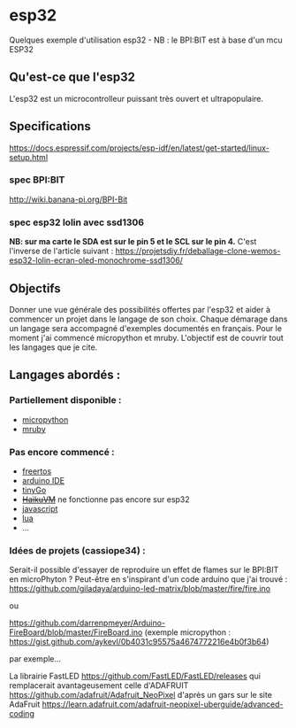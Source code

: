 # esp32
Quelques exemple d'utilisation esp32 - NB : le BPI:BIT est à base d'un mcu ESP32

## Qu'est-ce que l'esp32

L'esp32 est un microcontrolleur puissant très ouvert et ultrapopulaire.

## Specifications

https://docs.espressif.com/projects/esp-idf/en/latest/get-started/linux-setup.html

### spec BPI:BIT
http://wiki.banana-pi.org/BPI-Bit

### spec esp32 lolin avec ssd1306
**NB: sur ma carte le SDA est sur le pin 5 et le SCL sur le pin 4.**
C'est l'inverse de l'article suivant : https://projetsdiy.fr/deballage-clone-wemos-esp32-lolin-ecran-oled-monochrome-ssd1306/


## Objectifs

Donner une vue générale des possibilités offertes par l'esp32 et aider à commencer un projet dans le langage de son choix.
Chaque démarage dans un langage sera accompagné d'exemples documentés en français. Pour le moment j'ai commencé micropython et mruby. L'objectif est de couvrir tout les langages que je cite.

## Langages abordés :

### Partiellement disponible :

* [micropython](https://esp32-fr.readthedocs.io/fr/latest/micropython/micropython.html)
* [mruby](https://esp32-fr.readthedocs.io/fr/latest/mruby/mruby.html)

### Pas encore commencé :

* [freertos](https://docs.espressif.com/projects/esp-idf/en/latest/get-started/linux-setup.html)
* [arduino IDE](https://github.com/espressif/arduino-esp32)
* [tinyGo](https://github.com/aykevl/tinygo)
* ~~[HaikuVM](http://haiku-vm.sourceforge.net/)~~ ne fonctionne pas encore sur esp32
* [javascript](http://www.espruino.com/ESP32)
* [lua](https://nodemcu.readthedocs.io/en/dev-esp32/en/build/)
* ...


### Idées de projets (cassiope34) :

Serait-il possible d'essayer de reproduire un effet de flames sur le BPI:BIT en microPhyton ?
Peut-être en s'inspirant d'un code arduino que j'ai trouvé :
https://github.com/giladaya/arduino-led-matrix/blob/master/fire/fire.ino

ou

https://github.com/darrenpmeyer/Arduino-FireBoard/blob/master/FireBoard.ino
(exemple micropython : https://gist.github.com/aykevl/0b4031c95575a4674772216e4b0f3b64)

par exemple...

La librairie FastLED https://github.com/FastLED/FastLED/releases qui remplacerait avantageusement celle d'ADAFRUIT https://github.com/adafruit/Adafruit_NeoPixel  d'après un gars sur le site AdaFruit https://learn.adafruit.com/adafruit-neopixel-uberguide/advanced-coding
